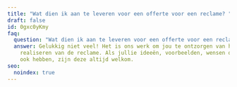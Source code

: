 ```yaml
---
title: "Wat dien ik aan te leveren voor een offerte voor een reclame? "
draft: false
id: 0gxc0yKmy
faq:
  question: "Wat dien ik aan te leveren voor een offerte voor een reclame? "
  answer: Gelukkig niet veel! Het is ons werk om jou te ontzorgen van het
    realiseren van de reclame. Als jullie ideeën, voorbeelden, wensen of wat dan
    ook hebben, zijn deze altijd welkom.
seo:
  noindex: true
---
```

